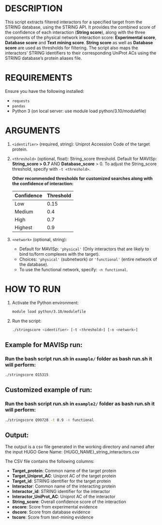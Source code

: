 # DESCRIPTION
This script extracts filtered interactors for a specified target from the STRING database, using the STRING API. 
It provides the combined score of the confidence of each interaction (**String score**), along with 
the three components of the physical network interaction score: **Experimental score**, **Database score** and **Text mining score**. 
**String score** as well as **Database score** are used as thresholds for filtering.
The script also maps the interactors' STRING identifiers to their corresponding UniProt ACs using the STRING database’s protein aliases file.

# REQUIREMENTS
Ensure you have the following installed:

- `requests`
- `pandas`
- Python 3 (on local server: use module load python/3.10/modulefile)

# ARGUMENTS
1. `<identifier>` (required, string): Uniprot Accession Code of the target protein.

2. `<threshold>` (optional, float): String_score threshold. Default for MAVISp: **String_score > 0.7** AND **Database_score** > 0.
   To adjust the String_score threshold, specify with `-t <threshold>`.

   **Other recommended thresholds for customized searches along with the confidence of interaction:**

   | Confidence | Threshold |
   |------------|-----------|
   | Low        | 0.15      |
   | Medium     | 0.4       |
   | High       | 0.7       |
   | Highest    | 0.9       |

3. `<network>` (optional, string): 
   - Default for MAVISp: `'physical'` (Only interactors that are likely to bind to/form complexes with the target).
   - Choices: `'physical'` (subnetwork) or `'functional'` (entire network of the database).
   - To use the functional network, specify: `-n functional`.

# HOW TO RUN
1. Activate the Python environment:
   ```bash
   module load python/3.10/modulefile
   ```
2. Run the script:
   ```bash
   ./stringscore <identifier> [-t <threshold>] [-n <network>]
   ```
## Example for MAVISp run:
### Run the bash script run.sh in `example/` folder as bash run.sh it will perform: <br />
   ```bash
   ./stringscore O15315
   ```
## Customized example of run:
### Run the bash script run.sh in `example2/` folder as bash run.sh it will perform: <br />
   ```bash
   ./stringscore Q99728 -t 0.9 -n functional
   ```
## Output:
The output is a csv file generated in the working directory and named after the input HUGO Gene Name:
{HUGO_NAME}_string_interactors.csv

The CSV file contains the following columns:
- **Target_protein**: Common name of the target protein
- **Target_Uniprot_AC**: Uniprot AC of the target protein
- **Target_id**: STRING identifier for the target protein
- **Interactor**: Common name of the interacting protein
- **Interactor_id**: STRING identifier for the interactor
- **Interactor_UniProt_AC**: Uniprot AC of the interactor
- **String_score**: Overall confidence score of the interaction
- **escore**: Score from experimental evidence
- **dscore**: Score from database evidence
- **tscore**: Score from text-mining evidence
